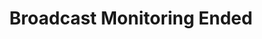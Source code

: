 ---
title: Broadcast Monitoring Ended
description: Trigger for ending the monitoring of a YouTube broadcast
version: 0.2.4
variables: []
commonVariables:
  - YouTubeBroadcaster
  - YouTubeBroadcast
---